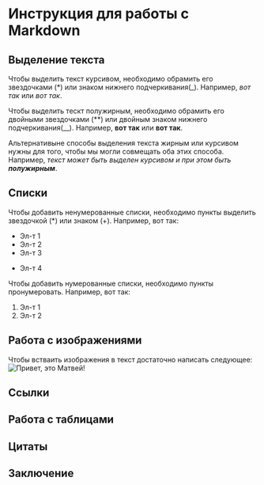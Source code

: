 # Инструкция для работы с Markdown

## Выделение текста
Чтобы выделить текст курсивом, необходимо обрамить его звездочками (*) или знаком нижнего подчеркивания(_). 
Например, *вот так* или _вот так_.

Чтобы выделить тескт полужирным, необходимо обрамить его двойными звездочками (**) или двойным знаком нижнего подчеркивания(__). 
Например, **вот так** или __вот так__. 

Альтернативыне способы выделения текста жирным или курсивом нужны для того, чтобы мы могли совмещать оба этих способа. Например, _текст может быть выделен курсивом и при этом быть **полужирным**_.
## Списки
Чтобы добавить ненумерованные списки, необходимо пункты выделить звездочкой (*) или знаком (+). 
Например, вот так:
* Эл-т 1
* Эл-т 2
* Эл-т 3
+ Эл-т 4

Чтобы добавить нумерованные списки, необходимо пункты пронумеровать.
Например, вот так:
1. Эл-т 1
2. Эл-т 2
## Работа с изображениями 
Чтобы встваить изображения в текст достаточно написать следующее:
![Привет, это Матвей!](%D0%9C%D0%B0%D1%82%D0%B2%D0%B5%D0%B9.jpg)
## Ссылки

## Работа с таблицами

## Цитаты

## Заключение